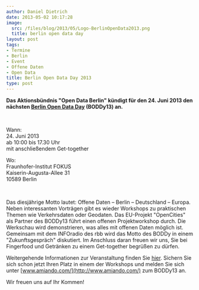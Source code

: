 ```yaml
---
author: Daniel Dietrich
date: 2013-05-02 10:17:28
image:
  src: /files/blog/2013/05/Logo-BerlinOpenData2013.png
  title: berlin open data day
layout: post
tags:
- Termine
- Berlin
- Event
- Offene Daten
- Open Data
title: Berlin Open Data Day 2013
type: post
---
```


**Das Aktionsbündnis "Open Data Berlin" kündigt für den 24. Juni 2013 den nächsten [Berlin Open Data Day](http://berlin.opendataday.de/) (BODDy13) an.**

 

Wann:  
24\. Juni 2013  
ab 10:00 bis 17.30 Uhr  
mit anschließendem Get-together

Wo:  
Fraunhofer-Institut FOKUS  
Kaiserin-Augusta-Allee 31  
10589 Berlin

 

Das diesjährige Motto lautet: Offene Daten – Berlin – Deutschland – Europa. Neben interessanten Vorträgen gibt es wieder Workshops zu praktischen Themen wie Verkehrsdaten oder Geodaten. Das EU-Projekt "OpenCities" als Partner des BODDy13 führt einen offenen Projektworkshop durch. Die Werkschau wird demonstrieren, was alles mit offenen Daten möglich ist. Gemeinsam mit dem INFOradio des rbb wird das Motto des BODDy in einem "Zukunftsgespräch" diskutiert. Im Anschluss daran freuen wir uns, Sie bei Fingerfood und Getränken zu einem Get-together begrüßen zu dürfen.

Weitergehende Informationen zur Veranstaltung finden Sie [hier](http://berlin.opendataday.de/berliner-open-data-day/boddy-2013/). Sichern Sie sich schon jetzt Ihren Platz in einem der Workshops und melden Sie sich unter [www.amiando.com/](http://www.amiando.com/) zum BODDy13 an.

Wir freuen uns auf Ihr Kommen!